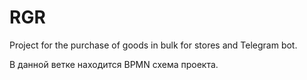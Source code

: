 # RGR
Project for the purchase of goods in bulk for stores and Telegram bot.

В данной ветке находится BPMN схема проекта.
